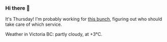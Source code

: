 ### Hi there :wave:

It's Thursday! I'm probably working for [this bunch](https://github.com/kohofinancial), figuring out who should take care of which service.

Weather in Victoria BC: partly cloudy, at +3°C.
